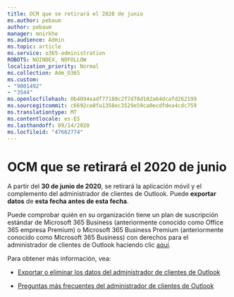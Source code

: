 ```yaml
---
title: OCM que se retirará el 2020 de junio
ms.author: pebaum
author: pebaum
manager: mnirkhe
ms.audience: Admin
ms.topic: article
ms.service: o365-administration
ROBOTS: NOINDEX, NOFOLLOW
localization_priority: Normal
ms.collection: Adm_O365
ms.custom:
- "9001492"
- "3544"
ms.openlocfilehash: 0b4094eadf77180c2f7d78d102a64dcafd262199
ms.sourcegitcommit: c6692ce0fa1358ec3529e59ca0ecdfdea4cdc759
ms.translationtype: MT
ms.contentlocale: es-ES
ms.lasthandoff: 09/14/2020
ms.locfileid: "47662774"
---
```

# <a name="ocm-to-be-retired-june-2020"></a>OCM que se retirará el 2020 de junio


A partir del **30 de junio de 2020**, se retirará la aplicación móvil y el complemento del administrador de clientes de Outlook. Puede  **exportar datos**  de  **esta fecha antes de esta fecha**.  

Puede comprobar quién en su organización tiene un plan de suscripción estándar de Microsoft 365 Business (anteriormente conocido como Office 365 empresa Premium) o Microsoft 365 Business Premium (anteriormente conocido como Microsoft 365 Business) con derechos para el administrador de clientes de Outlook haciendo clic [aquí](https://admin.microsoft.com/AdminPortal/Home?ref=/users).

Para obtener más información, vea:

- [Exportar o eliminar los datos del administrador de clientes de Outlook](https://support.office.com/article/1a421cb4-e8de-4b44-bfb8-710b92820439)

- [Preguntas más frecuentes del administrador de clientes de Outlook](https://support.office.com/article/88e127ca-43a1-4c9d-8d52-6ad3a80f9c32)
